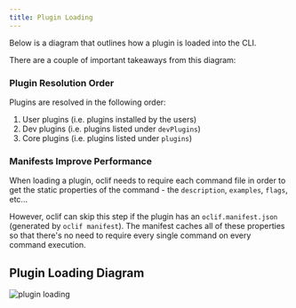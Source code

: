 ```yaml
---
title: Plugin Loading
---
```


Below is a diagram that outlines how a plugin is loaded into the CLI.

There are a couple of important takeaways from this diagram:

### Plugin Resolution Order

Plugins are resolved in the following order:
1. User plugins (i.e. plugins installed by the users)
2. Dev plugins (i.e. plugins listed under `devPlugins`)
3. Core plugins (i.e. plugins listed under `plugins`)

### Manifests Improve Performance

When loading a plugin, oclif needs to require each command file in order to get the static properties of the command - the `description`, `examples`, `flags`, etc...

However, oclif can skip this step if the plugin has an `oclif.manifest.json` (generated by `oclif manifest`). The manifest caches all of these properties so that there's no need to require every single command on every command execution.

## Plugin Loading Diagram

![plugin loading](/img/plugin-loading.jpg)
